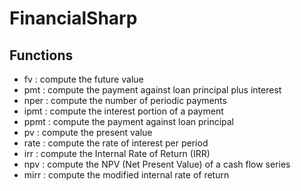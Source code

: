 # FinancialSharp

## Functions

- fv : compute the future value
- pmt : compute the payment against loan principal plus interest
- nper : compute the number of periodic payments
- ipmt : compute the interest portion of a payment
- ppmt : compute the payment against loan principal
- pv : compute the present value 
- rate : compute the rate of interest per period
- irr : compute the Internal Rate of Return (IRR)
- npv : compute the NPV (Net Present Value) of a cash flow series
- mirr : compute the modified internal rate of return